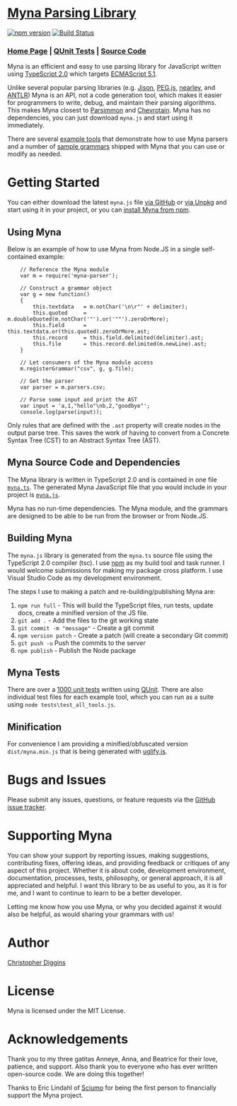 # [Myna Parsing Library](https://cdiggins.github.io/myna-parser)

[![npm version](https://badge.fury.io/js/myna-parser.svg)](https://badge.fury.io/js/myna-parser) 
[![Build Status](https://travis-ci.org/cdiggins/myna-parser.svg?branch=master)](https://travis-ci.org/cdiggins/myna-parser)

### [Home Page](https://cdiggins.github.io/myna-parser) | [QUnit Tests](https://cdiggins.github.io/myna-parser/tests/qunit.html) | [Source Code](https://github.com/cdiggins/myna-parser/blob/master/myna.ts) 

Myna is an efficient and easy to use parsing library for JavaScript written using [TypeScript 2.0](https://www.typescriptlang.org/) which targets [ECMAScript 5.1](https://www.ecma-international.org/ecma-262/5.1/). 

Unlike several popular parsing libraries (e.g. [Jison](http://jison.org/), [PEG.js](https://pegjs.org/), [nearley](http://nearley.js.org/), and [ANTLR](http://www.antlr.org/)) Myna is an API, not a code generation tool, which makes it easier for programmers to write, debug, and maintain their parsing algorithms. This makes Myna closest to [Parsimmon](https://github.com/jneen/parsimmon) and [Chevrotain](https://github.com/SAP/chevrotain). Myna has no dependencies, you can just download `myna.js` and start using it immediately.

There are several [example tools](https://github.com/cdiggins/myna-parser/tree/master/tools) that demonstrate how to use Myna parsers and 
a number of [sample grammars](https://github.com/cdiggins/myna-parser/tree/master/grammars) shipped with Myna that you can use or modify as needed. 

# Getting Started

You can either download the latest `myna.js` file [via GitHub](https://github.com/cdiggins/myna-parser/raw/master/myna.js) or [via Unpkg](https://unpkg.com/myna-parser) and start using it in your project, or you can [install Myna from npm](https://www.npmjs.com/package/myna-parser). 

## Using Myna 

Below is an example of how to use Myna from Node.JS in a single self-contained example: 

```
    // Reference the Myna module
    var m = require('myna-parser');

    // Construct a grammar object 
    var g = new function() 
    {
        this.textdata   = m.notChar('\n\r"' + delimiter);    
        this.quoted     = m.doubleQuoted(m.notChar('"').or('""').zeroOrMore);
        this.field      = this.textdata.or(this.quoted).zeroOrMore.ast;
        this.record     = this.field.delimited(delimiter).ast;
        this.file       = this.record.delimited(m.newLine).ast;   
    }

    // Let consumers of the Myna module access 
    m.registerGrammar("csv", g, g.file);

    // Get the parser 
    var parser = m.parsers.csv; 
    
    // Parse some input and print the AST
    var input = 'a,1,"hello"\nb,2,"goodbye"';
    console.log(parse(input));
```

Only rules that are defined with the `.ast` property will create nodes in the output parse tree. This saves the work of having to convert from a Concrete Syntax Tree (CST) to an  Abstract Syntax Tree (AST).

## Myna Source Code and Dependencies

The Myna library is written in TypeScript 2.0 and is contained in one file [`myna.ts`](https://github.com/cdiggins/myna-parser/tree/master/myna.ts). 
The generated Myna JavaScript file that you would include in your project is [`myna.js`](https://github.com/cdiggins/myna-parser/tree/master/myna.js). 

Myna has no run-time dependencies. The Myna module, and the grammars are designed to be able to be run from the browser or from Node.JS.
 
## Building Myna

The `myna.js` library is generated from the `myna.ts` source file using the TypeScript 2.0 compiler (tsc). I use [npm](http://npmjs.com) as my build tool and task runner. 
I would welcome submissions for making my package cross platform. I use Visual Studio Code as my development environment. 

The steps I use to making a patch and re-building/publishing Myna are:

1. `npm run full` - This will build the TypeScript files, run tests, update docs, create a minified version of the JS file.   
1. `git add .` - Add the files to the git working state 
1. `git commit -m "message"` - Create a git commit 
1. `npm version patch` - Create a patch (will create a secondary Git commit)
1. `git push -u` Push the commits to the server 
1. `npm publish` - Publish the Node package

## Myna Tests  

There are over a [1000 unit tests](https://cdiggins.github.io/myna-parser/tests/qunit.html) written using [QUnit](http://qunitjs.com). There are also individual test files for each example tool, which you can run as a suite using `node tests\test_all_tools.js`.

## Minification   

For convenience I am providing a minified/obfuscated version `dist/myna.min.js` that is being generated with [uglify.js](https://www.npmjs.com/package/uglify-js). 

# Bugs and Issues

Please submit any issues, questions, or feature requests via the [GitHub issue tracker](https://github.com/cdiggins/myna-parser/issues).

# Supporting Myna

You can show your support by reporting issues, making suggestions, contributing fixes, offering ideas, and providing feedback or critiques of any aspect of this project. Whether it is about code, development environment, documentation, processes, tests, philosophy, or general approach, it is all appreciated and helpful. I want this library to be as useful to you, as it is for me, and I want to continue to learn to be a better developer.

Letting me know how you use Myna, or why you decided against it would also be helpful, as would sharing your grammars with us!           

# Author 

[Christopher Diggins](https://github.com/cdiggins)

# License

Myna is licensed under the MIT License.   

# Acknowledgements 

Thank you to my three gatitas Anneye, Anna, and Beatrice for their love, patience, and support. Also thank you to everyone who has ever written open-source code. We are doing this together!  

Thanks to Eric Lindahl of [Sciumo](https://sciumo.com/) for being the first person to financially support the Myna project.

 
